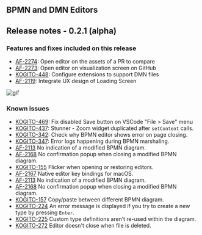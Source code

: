 BPMN and DMN Editors
--

## Release notes - 0.2.1 (alpha)

### Features and fixes included on this release 
- [AF-2274](https://issues.jboss.org/browse/AF-2274): Open editor on the assets of a PR to compare
- [AF-2273](https://issues.jboss.org/browse/AF-2273): Open editor on visualization screen on GitHub
- [KOGITO-448](https://issues.jboss.org/browse/KOGITO-448): Configure extensions to support DMN files
- [AF-2119](https://issues.jboss.org/browse/AF-2119): Integrate UX design of Loading Screen 
    
![gif](https://i.imgur.com/DeUs5qh.gif)

### Known issues
- [KOGITO-469](https://issues.jboss.org/browse/KOGITO-469): Fix disabled Save button on VSCode "File > Save" menu
- [KOGITO-437](https://issues.jboss.org/browse/KOGITO-437): Stunner - Zoom widget duplicated after `setContent` calls.
- [KOGITO-342](https://issues.jboss.org/browse/KOGITO-342): Check why BPMN editor shows error on page closing.
- [KOGITO-347](https://issues.jboss.org/browse/KOGITO-347): Error logs happening during BPMN marshaling.
- [AF-2113](https://issues.jboss.org/browse/AF-2113) No indication of a modified BPMN diagram. 
- [AF-2168](https://issues.jboss.org/browse/AF-2168) No confirmation popup when closing a modified BPMN diagram.
- [KOGITO-155](https://issues.jboss.org/browse/KOGITO-155) Flicker when opening or restoring editors. 
- [AF-2167](https://issues.jboss.org/browse/AF-2167) Native editor key bindings for macOS. 
- [AF-2113](https://issues.jboss.org/browse/AF-2113) No indication of a modified BPMN diagram. 
- [AF-2168](https://issues.jboss.org/browse/AF-2168) No confirmation popup when closing a modified BPMN diagram. 
- [KOGITO-157](https://issues.jboss.org/browse/KOGITO-157) Copy/paste between different BPMN diagram. 
- [KOGITO-224](https://issues.jboss.org/browse/KOGITO-224) An error message is displayed if you try to create a new type by pressing `Enter`. 
- [KOGITO-225](https://issues.jboss.org/browse/KOGITO-225) Custom type definitions aren’t re-used within the diagram. 
- [KOGITO-272](https://issues.jboss.org/browse/KOGITO-272) Editor doesn't close when file is deleted.  